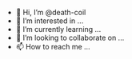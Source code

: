 - 👋 Hi, I’m @death-coil
- 👀 I’m interested in ...
- 🌱 I’m currently learning ...
- 💞️ I’m looking to collaborate on ...
- 📫 How to reach me ...

<!---
death-coil/death-coil is a ✨ special ✨ repository because its `README.md` (this file) appears on your GitHub profile.
You can click the Preview link to take a look at your changes.
--->
